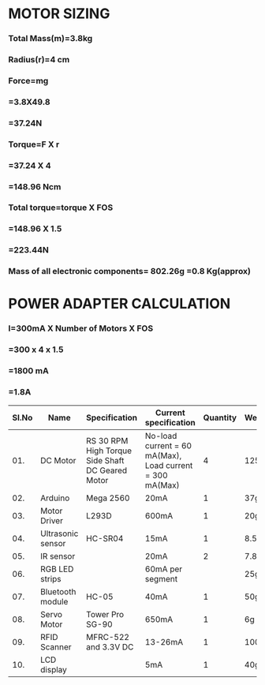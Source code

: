 # MOTOR SIZING
### Total Mass(m)=3.8kg
### Radius(r)=4 cm
### Force=mg
### =3.8X49.8
### =37.24N
### Torque=F X r
### =37.24 X 4
### =148.96 Ncm
### Total torque=torque X  FOS
### =148.96 X 1.5
### =223.44N

### Mass of all electronic components= 802.26g =0.8 Kg(approx)

# POWER ADAPTER CALCULATION
###  I=300mA X Number of Motors X FOS
###    =300 x 4 x 1.5
###    =1800 mA
###    =1.8A



|  SI.No  |  Name  |  Specification  |  Current specification  |  Quantity  |  Weight  |
|---------|--------|-----------------|-------------------------|------------|----------|
|01.|DC Motor|RS 30 RPM High Torque Side Shaft DC Geared Motor|No-load current = 60 mA(Max), Load current = 300 mA(Max)|4|125g|
|02.|Arduino|Mega 2560|20mA|1|37g|
|03.|Motor Driver|L293D|600mA|1|20g|
|04.|Ultrasonic sensor|HC-SR04|15mA|1|8.5g|
|05.|IR sensor||20mA|2|7.88g|
|06.|RGB LED strips||60mA per segment||25g|
|07.|Bluetooth module|HC-05|40mA|1|50g|
|08.|Servo Motor|Tower Pro SG-90|650mA|1|6g|
|09.|RFID Scanner|MFRC-522 and 3.3V DC|13-26mA|1|100g|
|10.|LCD display||5mA|1|40g|



